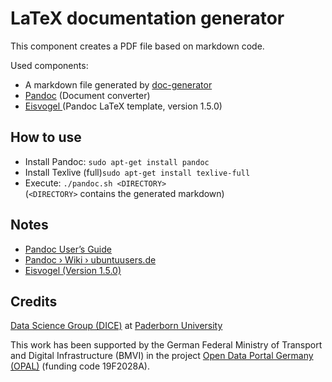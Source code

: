 # LaTeX documentation generator

This component creates a PDF file based on markdown code.

Used components:

- A markdown file generated by [doc-generator](../doc-generator)
- [Pandoc](https://pandoc.org/) (Document converter)
- [Eisvogel ](https://github.com/Wandmalfarbe/pandoc-latex-template) (Pandoc LaTeX template, version 1.5.0)


## How to use

- Install Pandoc: `sudo apt-get install pandoc `
- Install Texlive (full)`sudo apt-get install texlive-full`
- Execute: `./pandoc.sh <DIRECTORY>`  
  (`<DIRECTORY>` contains the generated markdown)
  


## Notes

- [Pandoc User’s Guide](https://pandoc.org/MANUAL.html)
- [Pandoc › Wiki › ubuntuusers.de](https://wiki.ubuntuusers.de/Pandoc/)
-  [Eisvogel (Version 1.5.0)](https://github.com/Wandmalfarbe/pandoc-latex-template/releases/tag/v1.5.0)


## Credits

[Data Science Group (DICE)](https://dice-research.org/) at [Paderborn University](https://www.uni-paderborn.de/)

This work has been supported by the German Federal Ministry of Transport and Digital Infrastructure (BMVI) in the project [Open Data Portal Germany (OPAL)](http://projekt-opal.de/) (funding code 19F2028A).